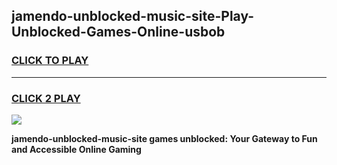 
## jamendo-unblocked-music-site-Play-Unblocked-Games-Online-usbob
<h3>
<a href="https://premium76.site?title=jamendo-unblocked-music-site&ref=25A">CLICK TO PLAY</a></h3>
<hr>

<h3>
<a href="https://premium76.site?title=jamendo-unblocked-music-site&ref=25A">CLICK 2 PLAY</a>
  
</h3>

<a href="https://premium76.site?title=jamendo-unblocked-music-site&ref=25A"><img src="https://clearcache.store/games.png"></a>


**jamendo-unblocked-music-site games unblocked: Your Gateway to Fun and Accessible Online Gaming**
